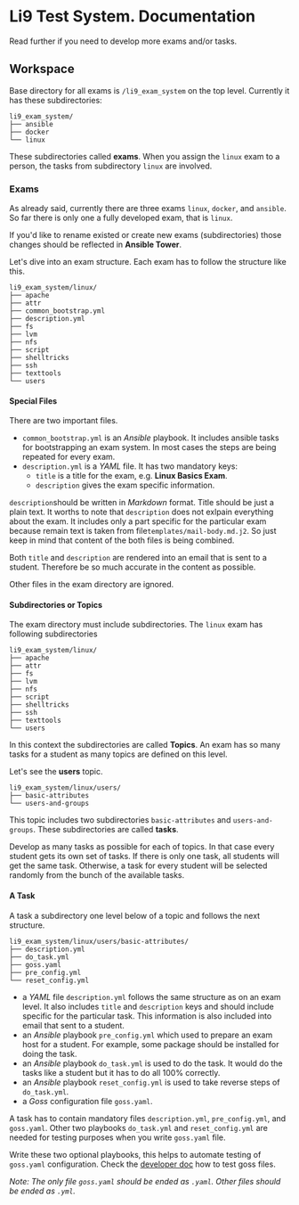 # Li9 Test System. Documentation

Read further if you need to develop more exams and/or tasks.

## Workspace

Base directory for all exams is `/li9_exam_system` on the top level. Currently it has these subdirectories:


    li9_exam_system/
    ├── ansible
    ├── docker
    └── linux


These subdirectories called **exams**. When you assign the `linux` exam to a person, the tasks from subdirectory `linux` are involved.


### Exams

As already said, currently there are three exams `linux`, `docker`, and `ansible`. So far there is only one a fully developed exam, that is `linux`.

If you'd like to rename existed or create new exams (subdirectories) those changes should be reflected in __Ansible Tower__.

Let's dive into an exam structure. Each exam has to follow the structure like this.

    li9_exam_system/linux/
    ├── apache
    ├── attr
    ├── common_bootstrap.yml
    ├── description.yml
    ├── fs
    ├── lvm
    ├── nfs
    ├── script
    ├── shelltricks
    ├── ssh
    ├── texttools
    └── users


#### Special Files

There are two important files.

 - `common_bootstrap.yml` is an _Ansible_ playbook. It includes ansible tasks for bootstrapping an exam system. In most cases the steps are being repeated for every exam.
 - `description.yml` is a _YAML_ file. It has two mandatory keys:
   * `title` is a title for the exam, e.g. **Linux Basics Exam**.
   * `description` gives the exam specific information.

`description`should be written in _Markdown_ format. Title should be just a plain text. It worths to note that `description` does not exlpain everything about the exam. It includes only a part specific for the particular exam because remain text is taken from file`templates/mail-body.md.j2`. So just keep in mind that content of the both files is being combined.

Both `title` and `description` are rendered into an email that is sent to a student. Therefore be so much accurate in the content as possible.


Other files in the exam directory are ignored.


#### Subdirectories or Topics

The exam directory must include subdirectories. The `linux` exam has following subdirectories


    li9_exam_system/linux/
    ├── apache
    ├── attr
    ├── fs
    ├── lvm
    ├── nfs
    ├── script
    ├── shelltricks
    ├── ssh
    ├── texttools
    └── users

In this context the subdirectories are called **Topics**. An exam has so many tasks for a student as many topics are defined on this level.


Let's see the **users** topic.

    li9_exam_system/linux/users/
    ├── basic-attributes
    └── users-and-groups

This topic includes two subdirectories `basic-attributes` and `users-and-groups`. These subdirectories are called **tasks**.


Develop as many tasks as possible for each of topics. In that case every student gets its own set of tasks. If there is only one task, all students will get the same task. Otherwise, a task for every student will be selected randomly from the bunch of the available tasks.


#### A Task

A task a subdirectory one level below of a topic and follows the next structure.

    li9_exam_system/linux/users/basic-attributes/
    ├── description.yml
    ├── do_task.yml
    ├── goss.yaml
    ├── pre_config.yml
    └── reset_config.yml

- a _YAML_ file `description.yml` follows the same structure as on an exam level. It also includes `title` and `description` keys and should include specific for the particular task. This information is also included into email that sent to a student.
- an _Ansible_ playbook `pre_config.yml` which used to prepare an exam host for a student. For example, some package should be installed for doing the task.
- an _Ansible_ playbook `do_task.yml` is used to do the task. It would do the tasks like a student but it has to do all 100% correctly.
- an _Ansible_ playbook `reset_config.yml` is used to take reverse steps of `do_task.yml`.
- a _Goss_ configuration file `goss.yaml`.

A task has to contain mandatory files `description.yml`, `pre_config.yml`, and `goss.yaml`. Other two playbooks `do_task.yml` and `reset_config.yml` are needed for testing purposes when you write `goss.yaml` file.

Write these two optional playbooks, this helps to automate testing of `goss.yaml` configuration. Check the [developer doc](README.developer.md) how to test goss files.


*Note: The only file `goss.yaml` should be ended as `.yaml`. Other files should be ended as `.yml`.*


